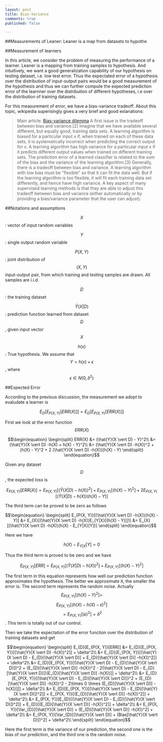 ```yaml
---
layout: post
title: Bias-Variance
comments: true
published: false

---
```

##Measurements of 
Leaner: Leaner is a map from datasets to hypothe

##Measurement of learners

In this article, we consider the problem of measuring the performance of a learner. Leaner is a mapping from training samples to hypothesis. And intuitively, we want a good generalization capability of our hypothesis on testing dataset, i.e. low test error. Thus the expectated error of a hypothesis over the distribution of input-output pairs would be a good measurement of the hypothesis and thus we can further compute the expected prediction error of the learnner over the distribution of different hypotheses, i.e over the distribution of training datasets.

For this measurement of error, we have a bias-variance tradeoff. About this topic, wikipedia superisingly gives a very brief and good exlanations:

> Main article: [Bias-variance dilemma](http://en.wikipedia.org/wiki/Bias-variance_dilemma)
> A first issue is the tradeoff between bias and variance.[2] Imagine that we have available several different, but equally good, training data sets. A learning algorithm is biased for a particular input x if, when trained on each of these data sets, it is systematically incorrect when predicting the correct output for x. A learning algorithm has high variance for a particular input x if it predicts different output values when trained on different training sets. The prediction error of a learned classifier is related to the sum of the bias and the variance of the learning algorithm.[3] Generally, there is a tradeoff between bias and variance. A learning algorithm with low bias must be "flexible" so that it can fit the data well. But if the learning algorithm is too flexible, it will fit each training data set differently, and hence have high variance. A key aspect of many supervised learning methods is that they are able to adjust this tradeoff between bias and variance (either automatically or by providing a bias/variance parameter that the user can adjust).


##Notations and assumptions

$$X$$: vector of input random variables

$$Y$$: single output random variable

$$P(X, Y)$$: joint distribution of $$(X, Y)$$ input-output pair, from which training and testing samples are drawn. All samples are i.i.d.

$$D$$: the training dataset

$$\hat{Y}(X \vert D)$$: prediction function learned from dataset $$D$$, given input vector $$X$$

$$h(x)$$: True hypothesis. We assume that $$Y = h(x) + \epsilon$$, where $$\epsilon \in N(0, \delta^2)$$

##Expected Error

According to the previous discussion, the measurement we adopt to evaludate a learner is 

$$\begin{equation}
	E_{D}[E_{P(X,Y)}[ERR(X)]] = E_{D}[E_{P(X,Y)}[ERR(X)]]
\end{equation}$$

First we look at the error function $$ERR(X)$$

$$\begin{equation}
	\begin{split}
		 ERR(X) &= (\hat{Y}(X \vert D) - Y)^2\\
		&= (\hat{Y}(X \vert D) -h(X) + h(X) - Y)^2\\
		&= (\hat{Y}(X \vert D) -h(X))^2 + (h(X) - Y)^2 + 2 (\hat{Y}(X \vert D) -h(X))(h(X) - Y)
	\end{split}
\end{equation}$$

Given any dataset $$D$$, the expected loss is

$$\begin{equation}
		 E_{P(X, Y)}[ERR(X)] = E_{P(X, Y)}[(\hat{Y}(X \vert D) -h(X))^2] + E_{P(X, Y)}[(h(X) - Y)^2] + 2 E_{P(X, Y)}[(\hat{Y}(X \vert D) -h(X))(h(X) - Y)]
\end{equation}$$

The third term can be proved to be zero as follows

$$\begin{equation}
	\begin{split}
		E_{P(X, Y)}[(\hat{Y}(X \vert D) -h(X))(h(X) - Y)] &= E_{X}[(\hat{Y}(X \vert D) -h(X))E_{Y|X}[(h(X) - Y)]]\\ 
		&= E_{X}[(\hat{Y}(X \vert D) -h(X))(h(X) - E_{Y|X}[Y])] 
	\end{split}
\end{equation}$$

Here we have 

$$\begin{equation}
h(X) - E_{Y|X}[Y] = 0
\end{equation}$$

Thus the third term is proved to be zero and we have 

$$\begin{equation}
	E_{P(X, Y)}[ERR] = E_{P(X, Y)}[(\hat{Y}(X \vert D) -h(X))^2] + E_{P(X, Y)}[(h(X) - Y)^2]
\end{equation}$$

The first term in this equation represents how well our prediction function approximates the hypothesis. The better we approximate it, the smaller the error is. The second term represents the random noise. Actually $$E_{P(X, Y)}[(h(X) - Y)^2] =$$ $$E_{P(X, Y)}[(h(X) - h(X) - \epsilon)^2]$$ $$= E_{P(X, Y)}[(\epsilon)^2] = \delta^2$$. This term is totally out of our control.

Then we take the expectation of the error function over the distribution of training datasets and get

$$\begin{equation}
	\begin{split}
		E_{D}[E_{P(X, Y)}[ERR]] &= E_{D}[E_{P(X, Y)}[(\hat{Y}(X \vert D) -h(X))^2]] + \delta^2\\
		&= E_{D}[E_{P(X, Y)}[(\hat{Y}(X \vert D) - E_{D}[\hat{Y}(X \vert D)] + E_{D}[\hat{Y}(X \vert D)] -h(X))^2]] + \delta^2\\
		&= E_{D}[E_{P(X, Y)}[(\hat{Y}(X \vert D) - E_{D}[\hat{Y}(X \vert D)])^2 + (E_{D}[\hat{Y}(X \vert D)] -h(X))^2 - 2(\hat{Y}(X \vert D) - E_{D}[\hat{Y}(X \vert D)])(E_{D}[\hat{Y}(X \vert D)] -h(X))]] + \delta^2\\
		&= E_{D}[E_{P(X, Y)}[(\hat{Y}(X \vert D) - E_{D}[\hat{Y}(X \vert D)])^2 + (E_{D}[\hat{Y}(X \vert D)] -h(X))^2 - 2\times 0 \times (E_{D}[\hat{Y}(X \vert D)] -h(X))]]] + \delta^2\\
		&= E_{D}[E_{P(X, Y)}[(\hat{Y}(X \vert D) - E_{D}[\hat{Y}(X \vert D)])^2]] + E_{P(X, Y)}[(E_{D}[\hat{Y}(X \vert D)] -h(X))^2]] + \delta^2\\
		&= E_{P(X, Y)}[E_{D}[(\hat{Y}(X \vert D) - E_{D}[\hat{Y}(X \vert D)])^2]] + E_{D}[(E_{D}[\hat{Y}(X \vert D)] -h(X))^2]] + \delta^2\\
		&= E_{P(X, Y)}[Var_{D}[(\hat{Y}(X \vert D)] + (E_{D}[\hat{Y}(X \vert D)] -h(X))^2] + \delta^2\\
		&= E_{P(X, Y)}[Var_{D}[(\hat{Y}(X \vert D)] + (Bias[\hat{Y}(X \vert D)])^2] + \delta^2\\
	\end{split}	
\end{equation}$$

Here the first term is the variance of our prediction, the second one is the bias of our prediction, and the third one is the random noise.


